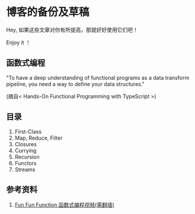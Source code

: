 # 博客的备份及草稿

Hey, 如果这些文章对你有所提高，那就好好使用它们吧！

Enjoy it ！

## 函数式编程

"To have a deep understanding of functional programs as a data transform pipeline, you need a way to define your data structures."

(摘自< Hands-On Functional Programming with TypeScript >)

 
## 目录

1. First-Class
2. Map, Reduce, Filter
3. Closures
4. Currying
5. Recursion
6. Functors
7. Streams


## 参考资料
1. [Fun Fun Function 函数式编程视频(需翻墙)](https://www.youtube.com/watch?v=BMUiFMZr7vk&list=PL0zVEGEvSaeEd9hlmCXrk5yUyqUag-n84)
